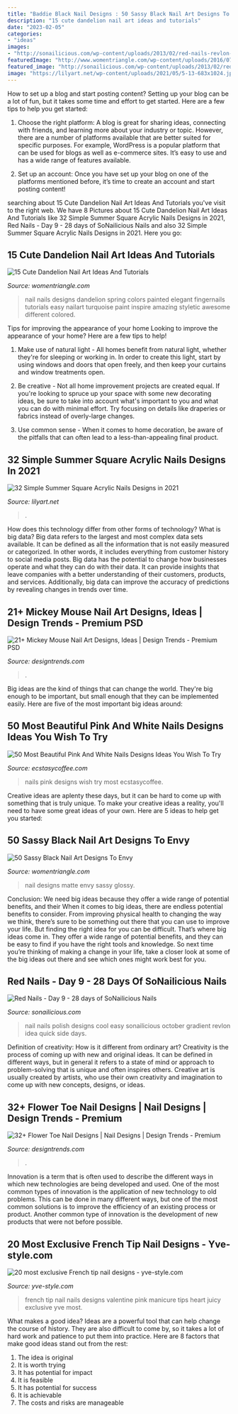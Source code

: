 ```yaml
---
title: "Baddie Black Nail Designs : 50 Sassy Black Nail Art Designs To Envy"
description: "15 cute dandelion nail art ideas and tutorials"
date: "2023-02-05"
categories:
- "ideas"
images:
- "http://sonailicious.com/wp-content/uploads/2013/02/red-nails-revlon-gradient-nail-art1.jpg"
featuredImage: "http://www.womentriangle.com/wp-content/uploads/2016/07/Black-Nail-art-designs18180716.jpg"
featured_image: "http://sonailicious.com/wp-content/uploads/2013/02/red-nails-revlon-gradient-nail-art1.jpg"
image: "https://lilyart.net/wp-content/uploads/2021/05/5-13-683x1024.jpg"
---
```



How to set up a blog and start posting content?
Setting up your blog can be a lot of fun, but it takes some time and effort to get started. Here are a few tips to help you get started:
1. Choose the right platform: A blog is great for sharing ideas, connecting with friends, and learning more about your industry or topic. However, there are a number of platforms available that are better suited for specific purposes. For example, WordPress is a popular platform that can be used for blogs as well as e-commerce sites. It’s easy to use and has a wide range of features available.

2. Set up an account: Once you have set up your blog on one of the platforms mentioned before, it’s time to create an account and start posting content!

	

		
searching about 15 Cute Dandelion Nail Art Ideas And Tutorials you've visit to the right web. We have 8 Pictures about 15 Cute Dandelion Nail Art Ideas And Tutorials like 32 Simple Summer Square Acrylic Nails Designs in 2021, Red Nails - Day 9 - 28 days of SoNailicious Nails and also 32 Simple Summer Square Acrylic Nails Designs in 2021. Here you go:
		
    
## 15 Cute Dandelion Nail Art Ideas And Tutorials

<img loading=lazy src="https://www.womentriangle.com/wp-content/uploads/2015/05/dandelion-nail-art-5.jpg" onerror="this.onerror=null;this.src='https://tse1.mm.bing.net/th?id=OIP.EcORPi59bJT3e4Evsq6QfQHaLK&amp;pid=15.1';" alt="15 Cute Dandelion Nail Art Ideas And Tutorials">

_Source: womentriangle.com_

>nail nails designs dandelion spring colors painted elegant fingernails tutorials easy nailart turquoise paint inspire amazing styletic awesome different colored. 

	

Tips for improving the appearance of your home
Looking to improve the appearance of your home? Here are a few tips to help!
1. Make use of natural light - All homes benefit from natural light, whether they're for sleeping or working in. In order to create this light, start by using windows and doors that open freely, and then keep your curtains and window treatments open.

2. Be creative - Not all home improvement projects are created equal. If you're looking to spruce up your space with some new decorating ideas, be sure to take into account what's important to you and what you can do with minimal effort. Try focusing on details like draperies or fabrics instead of overly-large changes.

3. Use common sense - When it comes to home decoration, be aware of the pitfalls that can often lead to a less-than-appealing final product.

    
## 32 Simple Summer Square Acrylic Nails Designs In 2021

<img loading=lazy src="https://lilyart.net/wp-content/uploads/2021/05/5-13-683x1024.jpg" onerror="this.onerror=null;this.src='https://tse1.mm.bing.net/th?id=OIP.QAuf2Ujw2VBNAesQITZREgHaLG&amp;pid=15.1';" alt="32 Simple Summer Square Acrylic Nails Designs in 2021">

_Source: lilyart.net_

>. 

	

How does this technology differ from other forms of technology?
What is big data? Big data refers to the largest and most complex data sets available. It can be defined as all the information that is not easily measured or categorized. In other words, it includes everything from customer history to social media posts.
Big data has the potential to change how businesses operate and what they can do with their data. It can provide insights that leave companies with a better understanding of their customers, products, and services. Additionally, big data can improve the accuracy of predictions by revealing changes in trends over time.

    
## 21+ Mickey Mouse Nail Art Designs, Ideas | Design Trends - Premium PSD

<img loading=lazy src="https://images.designtrends.com/wp-content/uploads/2016/06/27090143/Red-Minnie-Mouse-Nail-Art.jpg" onerror="this.onerror=null;this.src='https://tse2.mm.bing.net/th?id=OIP.qgaZAVdDQENWxa33aFqtNgHaHa&amp;pid=15.1';" alt="21+ Mickey Mouse Nail Art Designs, Ideas | Design Trends - Premium PSD">

_Source: designtrends.com_

>. 

	

Big ideas are the kind of things that can change the world. They're big enough to be important, but small enough that they can be implemented easily. Here are five of the most important big ideas around: 

    
## 50 Most Beautiful Pink And White Nails Designs Ideas You Wish To Try

<img loading=lazy src="https://i1.wp.com/www.ecstasycoffee.com/wp-content/uploads/2016/10/Pink-and-White-Nails-Designs-19.jpg?resize=600%2C600" onerror="this.onerror=null;this.src='https://tse1.mm.bing.net/th?id=OIP.hdqzQsDvOR45VEQqPfyxWwHaHa&amp;pid=15.1';" alt="50 Most Beautiful Pink And White Nails Designs Ideas You Wish To Try">

_Source: ecstasycoffee.com_

>nails pink designs wish try most ecstasycoffee. 

	

Creative ideas are aplenty these days, but it can be hard to come up with something that is truly unique. To make your creative ideas a reality, you'll need to have some great ideas of your own. Here are 5 ideas to help get you started: 

    
## 50 Sassy Black Nail Art Designs To Envy

<img loading=lazy src="http://www.womentriangle.com/wp-content/uploads/2016/07/Black-Nail-art-designs18180716.jpg" onerror="this.onerror=null;this.src='https://tse4.mm.bing.net/th?id=OIP.ypaTDNxD_0TZlOK6pODFOwHaHU&amp;pid=15.1';" alt="50 Sassy Black Nail Art Designs To Envy">

_Source: womentriangle.com_

>nail designs matte envy sassy glossy. 

	

Conclusion: We need big ideas because they offer a wide range of potential benefits, and their
When it comes to big ideas, there are endless potential benefits to consider. From improving physical health to changing the way we think, there’s sure to be something out there that you can use to improve your life. But finding the right idea for you can be difficult. That’s where big ideas come in. They offer a wide range of potential benefits, and they can be easy to find if you have the right tools and knowledge. So next time you’re thinking of making a change in your life, take a closer look at some of the big ideas out there and see which ones might work best for you.

    
## Red Nails - Day 9 - 28 Days Of SoNailicious Nails

<img loading=lazy src="http://sonailicious.com/wp-content/uploads/2013/02/red-nails-revlon-gradient-nail-art1.jpg" onerror="this.onerror=null;this.src='https://tse1.mm.bing.net/th?id=OIP.elOc86wi1CJ8W4SmBXMQjgHaLH&amp;pid=15.1';" alt="Red Nails - Day 9 - 28 days of SoNailicious Nails">

_Source: sonailicious.com_

>nail nails polish designs cool easy sonailicious october gradient revlon idea quick side days. 

	

Definition of creativity: How is it different from ordinary art?
Creativity is the process of coming up with new and original ideas. It can be defined in different ways, but in general it refers to a state of mind or approach to problem-solving that is unique and often inspires others. Creative art is usually created by artists, who use their own creativity and imagination to come up with new concepts, designs, or ideas.

    
## 32+ Flower Toe Nail Designs | Nail Designs | Design Trends - Premium

<img loading=lazy src="https://images.designtrends.com/wp-content/uploads/2015/10/06090715/Wedding-Flower-Toe-Nail-Design.jpg" onerror="this.onerror=null;this.src='https://tse3.mm.bing.net/th?id=OIP.rax-J0Ky3SONjHoZf-j3igHaLH&amp;pid=15.1';" alt="32+ Flower Toe Nail Designs | Nail Designs | Design Trends - Premium">

_Source: designtrends.com_

>. 

	

Innovation is a term that is often used to describe the different ways in which new technologies are being developed and used. One of the most common types of innovation is the application of new technology to old problems. This can be done in many different ways, but one of the most common solutions is to improve the efficiency of an existing process or product. Another common type of innovation is the development of new products that were not before possible.

    
## 20 Most Exclusive French Tip Nail Designs - Yve-style.com

<img loading=lazy src="http://yve-style.com/wp-content/uploads/2014/11/french-tip-nail-art.jpg" onerror="this.onerror=null;this.src='https://tse3.mm.bing.net/th?id=OIP.r6NbnKo34CejhB8uwA6CRgHaJ3&amp;pid=15.1';" alt="20 most exclusive French tip nail designs - yve-style.com">

_Source: yve-style.com_

>french tip nail nails designs valentine pink manicure tips heart juicy exclusive yve most. 

	

What makes a good idea?
Ideas are a powerful tool that can help change the course of history. They are also difficult to come by, so it takes a lot of hard work and patience to put them into practice. Here are 8 factors that make good ideas stand out from the rest: 
1. The idea is original 
2. It is worth trying 
3. It has potential for impact 
4. It is feasible 
5. It has potential for success 
6. It is achievable 
7. The costs and risks are manageable 

